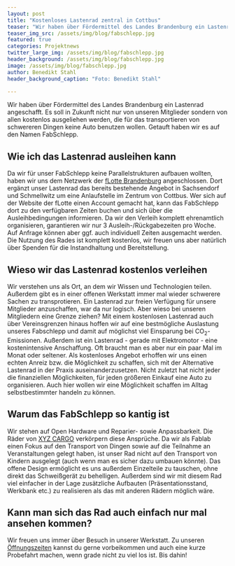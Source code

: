 ```yaml
---
layout: post
title: "Kostenloses Lastenrad zentral in Cottbus"
teaser: "Wir haben über Fördermittel des Landes Brandenburg ein Lastenrad angeschafft. Es soll in Zukunft nicht nur von unseren Mitglieder sondern von allen kostenlos ausgeliehen werden, die kein Auto haben oder darauf verzichten wollen. Getauft haben wir es auf den Namen FabSchlepp."
teaser_img_src: /assets/img/blog/fabschlepp.jpg
featured: true
categories: Projektnews
twitter_large_img: /assets/img/blog/fabschlepp.jpg
header_background: /assets/img/blog/fabschlepp.jpg
image: /assets/img/blog/fabschlepp.jpg
author: Benedikt Stahl
header_background_caption: "Foto: Benedikt Stahl"

---
```

Wir haben über Fördermittel des Landes Brandenburg ein Lastenrad angeschafft. Es soll in Zukunft nicht nur von unseren Mitglieder sondern von allen kostenlos ausgeliehen werden, die für das transportieren von schwereren Dingen keine Auto benutzen wollen. Getauft haben wir es auf den Namen FabSchlepp.

## Wie ich das Lastenrad ausleihen kann
Da wir für unser FabSchlepp keine Parallelstrukturen aufbauen wollten, haben wir uns dem Netzwerk der [fLotte Brandenburg](https://flotte-brandenburg.de) angeschlossen. Dort ergänzt unser Lastenrad das bereits bestehende Angebot in Sachsendorf und Schmellwitz um eine Anlaufstelle im Zentrum von Cottbus. Wer sich auf der Website der fLotte einen Account gemacht hat, kann das FabSchlepp dort zu den verfügbaren Zeiten buchen und sich über die Ausleihbedingungen informieren. Da wir den Verleih komplett ehrenamtlich organisieren, garantieren wir nur 3 Ausleih-/Rückgabezeiten pro Woche. Auf Anfrage können aber ggf. auch individuell Zeiten ausgemacht werden. Die Nutzung des Rades ist komplett kostenlos, wir freuen uns aber natürlich über Spenden für die Instandhaltung und Bereitstellung.

## Wieso wir das Lastenrad kostenlos verleihen
Wir verstehen uns als Ort, an dem wir Wissen und Technologien teilen. Außerdem gibt es in einer offenen Werkstatt immer mal wieder schwerere Sachen zu transprotieren. Ein Lastenrad zur freien Verfügung für unsere Mitglieder anzuschaffen, war da nur logisch. Aber wieso bei unseren Mitgliedern eine Grenze ziehen? 
Mit einem kostenlosen Lastenrad auch über Vereinsgrenzen hinaus hoffen wir auf eine bestmögliche Auslastung unseres Fabschlepp und damit auf möglichst viel Einsparung bei CO<sub>2</sub>-Emissionen. 
Außerdem ist ein Lastenrad - gerade mit Elektromotor - eine kostenintensive Anschaffung. Oft braucht man es aber nur ein paar Mal im Monat oder seltener. Als kostenloses Angebot erhoffen wir uns einen echten Anreiz bzw. die Möglichkeit zu schaffen, sich mit der Alternative Lastenrad in der Praxis auseinanderzusetzen. 
Nicht zuletzt hat nicht jeder die finanziellen Möglichkeiten, für jeden größeren Einkauf eine Auto zu organisieren. Auch hier wollen wir eine Möglichkeit schaffen im Alltag selbstbestimmter handeln zu können. 

## Warum das FabSchlepp so kantig ist
Wir stehen auf Open Hardware und Reparier- sowie Anpassbarkeit. Die Räder von [XYZ CARGO](http://www.xyzcargo.com/de/raeder/) verkörpern diese Ansprüche. Da wir als Fablab einen Fokus auf den Transport von Dingen sowie auf die Teilnahme an Veranstaltungen gelegt haben, ist unser Rad nicht auf den Transport von Kindern ausgelegt (auch wenn man es sicher dazu umbauen könnte). Das offene Design ermöglicht es uns außerdem Einzelteile zu tauschen, ohne direkt das Schweißgerät zu behelligen. Außerdem sind wir mit diesem Rad viel einfacher in der Lage zusätzliche Aufbauten (Präsentationsstand, Werkbank etc.) zu realisieren als das mit anderen Rädern möglich wäre.

## Kann man sich das Rad auch einfach nur mal ansehen kommen?
Wir freuen uns immer über Besuch in unserer Werkstatt. Zu unseren [Öffnungszeiten](https://community.fablab-cottbus.de/t/306) kannst du gerne vorbeikommen und auch eine kurze Probefahrt machen, wenn grade nicht zu viel los ist.
Bis dahin! 
